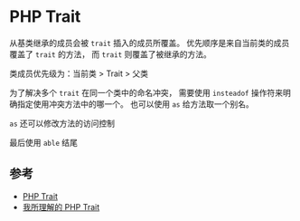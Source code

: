 # PHP Trait

从基类继承的成员会被 `trait` 插入的成员所覆盖。
优先顺序是来自当前类的成员覆盖了 `trait` 的方法，
而 `trait` 则覆盖了被继承的方法。

类成员优先级为：当前类 > Trait > 父类

为了解决多个 `trait`  在同一个类中的命名冲突，
需要使用 `insteadof` 操作符来明确指定使用冲突方法中的哪一个。
也可以使用 `as` 给方法取一个别名。

`as` 还可以修改方法的访问控制

最后使用 `able` 结尾

## 参考

- [PHP Trait](https://www.php.net/manual/zh/language.oop5.traits.php)
- [我所理解的 PHP Trait](https://overtrue.me/articles/2016/04/about-php-trait.html)

